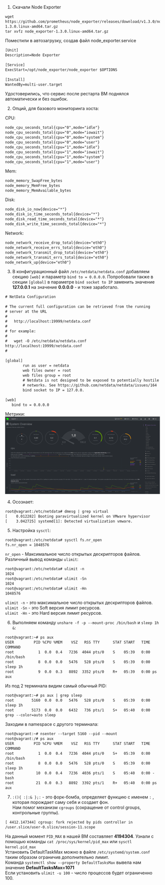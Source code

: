 1. Скачали Node Exporter
```
wget https://github.com/prometheus/node_exporter/releases/download/v1.3.0/node_exporter-1.3.0.linux-amd64.tar.gz
tar xvfz node_exporter-1.3.0.linux-amd64.tar.gz
```
Поместили в автозагрузку, создав файл node_exporter.service
```
[Unit]
Description=Node Exporter

[Service]
ExecStart=/opt/node_exporter/node_exporter $OPTIONS

[Install]
WantedBy=multi-user.target
``` 
Удостоверились, что сервис после рестарта ВМ поднялся автоматически и без ошибок.

2. Опций, для базового мониторинга хоста:

CPU:
```
node_cpu_seconds_total{cpu="0",mode="idle"}
node_cpu_seconds_total{cpu="0",mode="iowait"} 
node_cpu_seconds_total{cpu="0",mode="system"}
node_cpu_seconds_total{cpu="0",mode="user"}
node_cpu_seconds_total{cpu="1",mode="idle"}
node_cpu_seconds_total{cpu="1",mode="iowait"}
node_cpu_seconds_total{cpu="1",mode="system"}
node_cpu_seconds_total{cpu="1",mode="user"}
```
Mem:
```
node_memory_SwapFree_bytes
node_memory_MemFree_bytes
node_memory_MemAvailable_bytes
```
Disk:
```
node_disk_io_now{device="*"}
node_disk_io_time_seconds_total{device="*"}
node_disk_read_time_seconds_total{device="*"}
node_disk_write_time_seconds_total{device="*"}
```
Network:
```
node_network_receive_drop_total{device="eth0"}
node_network_receive_errs_total{device="eth0"}
node_network_transmit_drop_total{device="eth0"}
node_network_transmit_errs_total{device="eth0"}
node_network_up{device="eth0"}
```
3. В конфигурационный файл `/etc/netdata/netdata.conf` добавляем секцию `[web]` и параметр `bind to = 0.0.0.0`.
Попробовали также в секции `[global]` в параметре `bind socket to IP` заменить значение **127.0.0.1** на значение **0.0.0.0** - и тоже заработало.
```
# NetData Configuration

# The current full configuration can be retrieved from the running
# server at the URL
#
#   http://localhost:19999/netdata.conf
#
# for example:
#
#   wget -O /etc/netdata/netdata.conf http://localhost:19999/netdata.conf
#

[global]
        run as user = netdata
        web files owner = root
        web files group = root
        # Netdata is not designed to be exposed to potentially hostile
        # networks. See https://github.com/netdata/netdata/issues/164
        bind socket to IP = 127.0.0.

[web]
   bind to = 0.0.0.0
```
Метрики:\
![img](Images/img.png)

4. Осознает:
```
root@vagrant:/etc/netdata# dmesg | grep virtual
[    0.012282] Booting paravirtualized kernel on VMware hypervisor
[    3.042725] systemd[1]: Detected virtualization vmware.
```
5. Настройка `sysctl`:
```
root@vagrant:/etc/netdata# sysctl fs.nr_open
fs.nr_open = 1048576
```
`nr_open` - Максимальное число открытых дескрипторов файлов.\
Различный вывод команды `ulimit`:
```
root@vagrant:/etc/netdata# ulimit -n
1024
root@vagrant:/etc/netdata# ulimit -Sn
1024
root@vagrant:/etc/netdata# ulimit -Hn
1048576
```
`ulimit -n` -  это максимальное число открытых дескрипторов файлов.\
`ulimit -Sn` - это Soft версия лимит ресурсов.\
`ulimit -Hn` - это Hard версия лимит ресурсов.

6. Выполняем команду `unshare -f -p --mount-proc /bin/bash` и  `sleep 1h &`:
```
root@vagrant:~# ps aux
USER         PID %CPU %MEM    VSZ   RSS TTY      STAT START   TIME COMMAND
root           1  0.0  0.4   7236  4044 pts/0    S    05:39   0:00 /bin/bash
root           8  0.0  0.0   5476   528 pts/0    S    05:39   0:00 sleep 1h
root           9  0.0  0.3   8892  3352 pts/0    R+   05:39   0:00 ps aux
```
Из под 2 терминала видим самый обычный PID:
```
root@vagrant:~# ps aux | grep sleep
root        5160  0.0  0.0   5476   528 pts/0    S    05:39   0:00 sleep 1h
root        5173  0.0  0.0   6432   736 pts/1    S+   05:40   0:00 grep --color=auto sleep
```
Заходим в namespace с другого терминала:
```
root@vagrant:~# nsenter --target 5160 --pid --mount
root@vagrant:/# ps aux
USER         PID %CPU %MEM    VSZ   RSS TTY      STAT START   TIME COMMAND
root           1  0.0  0.4   7236  4044 pts/0    S+   05:39   0:00 /bin/bash
root           8  0.0  0.0   5476   528 pts/0    S    05:39   0:00 sleep 1h
root          10  0.0  0.4   7236  4036 pts/1    S    05:40   0:00 -bash
root          21  0.0  0.3   8892  3392 pts/1    R+   05:40   0:00 ps aux
```
7. `:(){ :|:& };:`  - это форк-бомба, определяет функцию с именем `:` , которая порождает саму себя и создает фон.\
Нам помог механизм `cgroups` (сокращение от control groups, контрольные группы).
```
[ 4412.147344] cgroup: fork rejected by pids controller in /user.slice/user-0.slice/session-11.scope
```
На данный момент `PID_MAX` в нашей ВМ составляет **4194304**. Узнали с помощью команды `cat /proc/sys/kernel/pid_max` или `sysctl kernel.pid_max`\
Установить DefaultTaskMax можно в файле `/etc/systemd/system.conf` таким образом ограничив дополнительно лимит.\
Команда `systemctl show --property DefaultTasksMax` вывела нам значение **DefaultTasksMax=1071**\
Если установить `ulimit -u 100` - число процессов будет ограниченно 100.
